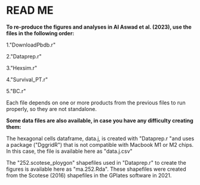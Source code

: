 # READ ME 

**To re-produce the figures and analyses in Al Aswad et al. (2023), use the files in the following order:**

1."DownloadPbdb.r"

2."Dataprep.r"

3."Hexsim.r"

4."Survival_PT.r"

5."BC.r"

Each file depends on one or more products from the previous files to run properly, so they are not standalone.

**Some data files are also available, in case you have any difficulty creating them:**

The hexagonal cells dataframe, data.j, is created with "Dataprep.r "and uses a package ("DggridR") that is not compatible with Macbook M1 or M2 chips. In this case, the file is available here as "data.j.csv"

The "252.scotese_ploygon" shapefiles used in "Dataprep.r" to create the figures is available here as "ma.252.Rda". These shapefiles were created from the Scotese (2016) shapefiles in the GPlates software in 2021.
